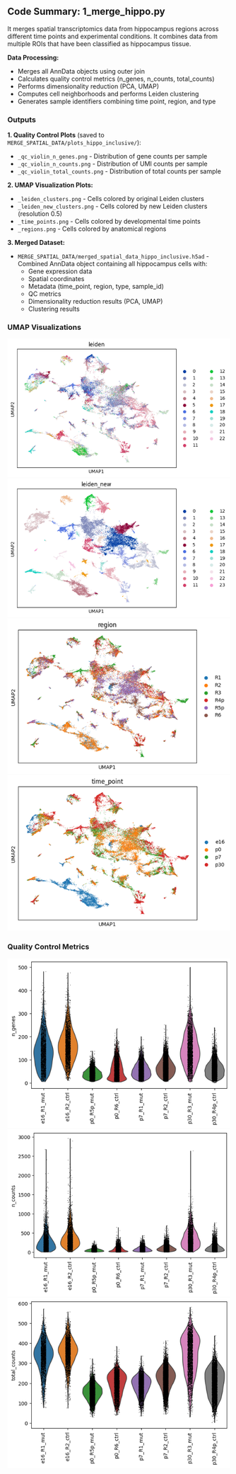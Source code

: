 ## Code Summary: 1_merge_hippo.py

It merges spatial transcriptomics data from hippocampus regions across different time points and experimental conditions. 
It combines data from multiple ROIs that have been classified as hippocampus tissue.

**Data Processing:**
- Merges all AnnData objects using outer join
- Calculates quality control metrics (n_genes, n_counts, total_counts)
- Performs dimensionality reduction (PCA, UMAP)
- Computes cell neighborhoods and performs Leiden clustering
- Generates sample identifiers combining time point, region, and type

### Outputs

**1. Quality Control Plots** (saved to `MERGE_SPATIAL_DATA/plots_hippo_inclusive/`):
- `_qc_violin_n_genes.png` - Distribution of gene counts per sample
- `_qc_violin_n_counts.png` - Distribution of UMI counts per sample  
- `_qc_violin_total_counts.png` - Distribution of total counts per sample

**2. UMAP Visualization Plots:**
- `_leiden_clusters.png` - Cells colored by original Leiden clusters
- `_leiden_new_clusters.png` - Cells colored by new Leiden clusters (resolution 0.5)
- `_time_points.png` - Cells colored by developmental time points
- `_regions.png` - Cells colored by anatomical regions

**3. Merged Dataset:**
- `MERGE_SPATIAL_DATA/merged_spatial_data_hippo_inclusive.h5ad` - Combined AnnData object containing all hippocampus cells with:
  - Gene expression data
  - Spatial coordinates
  - Metadata (time_point, region, type, sample_id)
  - QC metrics
  - Dimensionality reduction results (PCA, UMAP)
  - Clustering results
        
### UMAP Visualizations
![UMAP Leiden Clusters](plots_hippo_inclusive/umap_leiden_clusters.png)
![UMAP New Leiden Clusters](plots_hippo_inclusive/umap_leiden_new_clusters.png)
![UMAP Regions](plots_hippo_inclusive/umap_regions.png)
![UMAP Time Points](plots_hippo_inclusive/umap_time_points.png)

### Quality Control Metrics
![QC Violin Plot - Gene Counts](plots_hippo_inclusive/violin_qc_violin_n_genes.png)
![QC Violin Plot - UMI Counts](plots_hippo_inclusive/violin_qc_violin_n_counts.png)
![QC Violin Plot - Total Counts](plots_hippo_inclusive/violin_qc_violin_total_counts.png)
